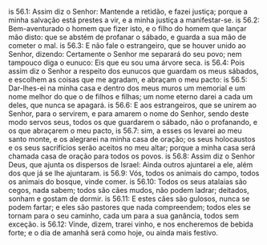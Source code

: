 is 56.1: Assim diz o Senhor: Mantende a retidão, e fazei justiça; porque a minha salvação está prestes a vir, e a minha justiça a manifestar-se.
is 56.2: Bem-aventurado o homem que fizer isto, e o filho do homem que lançar mão disto: que se abstém de profanar o sábado, e guarda a sua mão de cometer o mal.
is 56.3: E não fale o estrangeiro, que se houver unido ao Senhor, dizendo: Certamente o Senhor me separará do seu povo; nem tampouco diga o eunuco: Eis que eu sou uma árvore seca.
is 56.4: Pois assim diz o Senhor a respeito dos eunucos que guardam os meus sábados, e escolhem as coisas que me agradam, e abraçam o meu pacto:
is 56.5: Dar-lhes-ei na minha casa e dentro dos meus muros um memorial e um nome melhor do que o de filhos e filhas; um nome eterno darei a cada um deles, que nunca se apagará.
is 56.6: E aos estrangeiros, que se unirem ao Senhor, para o servirem, e para amarem o nome do Senhor, sendo deste modo servos seus, todos os que guardarem o sábado, não o profanando, e os que abraçarem o meu pacto,
is 56.7: sim, a esses os levarei ao meu santo monte, e os alegrarei na minha casa de oração; os seus holocaustos e os seus sacrifícios serão aceitos no meu altar; porque a minha casa será chamada casa de oração para todos os povos.
is 56.8: Assim diz o Senhor Deus, que ajunta os dispersos de Israel: Ainda outros ajuntarei a ele, além dos que já se lhe ajuntaram.
is 56.9: Vós, todos os animais do campo, todos os animais do bosque, vinde comer.
is 56.10: Todos os seus atalaias são cegos, nada sabem; todos são cães mudos, não podem ladrar; deitados, sonham e gostam de dormir.
is 56.11: E estes cães são gulosos, nunca se podem fartar; e eles são pastores que nada compreendem; todos eles se tornam para o seu caminho, cada um para a sua ganância, todos sem exceção.
is 56.12: Vinde, dizem, trarei vinho, e nos encheremos de bebida forte; e o dia de amanhã será como hoje, ou ainda mais festivo.
